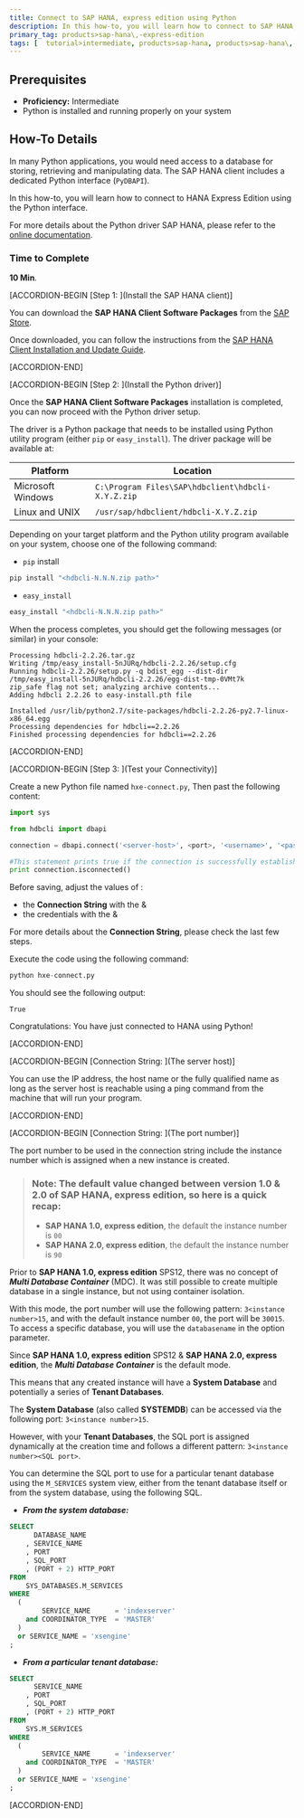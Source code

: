 ```yaml
---
title: Connect to SAP HANA, express edition using Python
description: In this how-to, you will learn how to connect to SAP HANA, express edition using the Python PyDBAPI API
primary_tag: products>sap-hana\,-express-edition
tags: [  tutorial>intermediate, products>sap-hana, products>sap-hana\,-express-edition , tutorial>how-to ]
---
```


## Prerequisites  
- **Proficiency:** Intermediate
- Python is installed and running properly on your system

## How-To Details
In many Python applications, you would need access to a database for storing, retrieving and manipulating data. The SAP HANA client includes a dedicated Python interface (`PyDBAPI`).

In this how-to, you will learn how to connect to HANA Express Edition using the Python interface.

For more details about the Python driver SAP HANA, please refer to the [online documentation](https://help.sap.com/viewer/0eec0d68141541d1b07893a39944924e/2.0.02/en-US/f3b8fabf34324302b123297cdbe710f0.html).

### Time to Complete
**10 Min**.

[ACCORDION-BEGIN [Step 1: ](Install the SAP HANA client)]

You can download the **SAP HANA Client Software Packages** from the [SAP Store](https://store.sap.com/sap/cpa/ui/resources/store/html/SolutionDetails.html?pid=0000012950).

Once downloaded, you can follow the instructions from the [SAP HANA Client Installation and Update Guide](https://help.sap.com/hana/SAP_HANA_Client_Installation_Update_Guide_en.pdf).

[ACCORDION-END]

[ACCORDION-BEGIN [Step 2: ](Install the Python driver)]

Once the **SAP HANA Client Software Packages** installation is completed, you can now proceed with the Python driver setup.

The driver is a Python package that needs to be installed using Python utility program (either `pip` or `easy_install`). The driver package will be available at:

| Platform                  | Location                                          |
|---------------------------|---------------------------------------------------|
| Microsoft Windows         | `C:\Program Files\SAP\hdbclient\hdbcli-X.Y.Z.zip` |
| Linux and UNIX            | `/usr/sap/hdbclient/hdbcli-X.Y.Z.zip`             |

Depending on your target platform and the Python utility program available on your system, choose one of the following command:

- `pip` install

```bash
pip install "<hdbcli-N.N.N.zip path>"
```

- `easy_install`

```bash
easy_install "<hdbcli-N.N.N.zip path>"
```

When the process completes, you should get the following messages (or similar) in your console:

```
Processing hdbcli-2.2.26.tar.gz
Writing /tmp/easy_install-5nJURq/hdbcli-2.2.26/setup.cfg
Running hdbcli-2.2.26/setup.py -q bdist_egg --dist-dir /tmp/easy_install-5nJURq/hdbcli-2.2.26/egg-dist-tmp-0VMt7k
zip_safe flag not set; analyzing archive contents...
Adding hdbcli 2.2.26 to easy-install.pth file

Installed /usr/lib/python2.7/site-packages/hdbcli-2.2.26-py2.7-linux-x86_64.egg
Processing dependencies for hdbcli==2.2.26
Finished processing dependencies for hdbcli==2.2.26
```

[ACCORDION-END]

[ACCORDION-BEGIN [Step 3: ](Test your Connectivity)]

Create a new Python file named `hxe-connect.py`, Then past the following content:

```python
import sys

from hdbcli import dbapi

connection = dbapi.connect('<server-host>', <port>, '<username>', '<password>')

#This statement prints true if the connection is successfully established
print connection.isconnected()
```

Before saving, adjust the values of :

 - the **Connection String** with the ***<server-host>*** & ***<port>***
 - the credentials with the ***<username>*** & ***<password>***

For more details about the **Connection String**, please check the last few steps.

Execute the code using the following command:

```python
python hxe-connect.py
```

You should see the following output:

```
True
```

Congratulations: You have just connected to HANA using Python!

[ACCORDION-END]

[ACCORDION-BEGIN [Connection String: ](The server host)]

You can use the IP address, the host name or the fully qualified name as long as the server host is reachable using a ping command from the machine that will run your program.

[ACCORDION-END]

[ACCORDION-BEGIN [Connection String: ](The port number)]

The port number to be used in the connection string include the instance number which is assigned when a new instance is created.

> ### **Note:** The default value changed between version 1.0 & 2.0 of **SAP HANA, express edition**, so here is a quick recap:
> - **SAP HANA 1.0, express edition**, the default the instance number is `00`
> - **SAP HANA 2.0, express edition**, the default the instance number is `90`


Prior to **SAP HANA 1.0, express edition** SPS12, there was no concept of ***Multi Database Container*** (MDC). It was still possible to create multiple database in a single instance, but not using container isolation.

With this mode, the port number will use the following pattern: `3<instance number>15`, and with the default instance number `00`, the port will be `30015`. To access a specific database, you will use the `databasename` in the option parameter.

Since **SAP HANA 1.0, express edition** SPS12 & **SAP HANA 2.0, express edition**, the ***Multi Database Container*** is the default mode.

This means that any created instance will have a **System Database** and potentially a series of **Tenant Databases**.

The **System Database** (also called **SYSTEMDB**) can be accessed via the following port: `3<instance number>15`.

However, with your **Tenant Databases**, the SQL port is assigned dynamically at the creation time and follows a different pattern: `3<instance number><SQL port>`.

You can determine the SQL port to use for a particular tenant database using the `M_SERVICES` system view, either from the tenant database itself or from the system database, using the following SQL.

- ***From the system database:***

```SQL
SELECT
	  DATABASE_NAME
	, SERVICE_NAME
	, PORT
	, SQL_PORT
	, (PORT + 2) HTTP_PORT
FROM
	SYS_DATABASES.M_SERVICES
WHERE
  (
        SERVICE_NAME      = 'indexserver'
    and COORDINATOR_TYPE  = 'MASTER'
  )
  or SERVICE_NAME = 'xsengine'
;
```

- ***From a particular tenant database:***

```SQL                
SELECT
	  SERVICE_NAME
	, PORT
	, SQL_PORT
	, (PORT + 2) HTTP_PORT
FROM
	SYS.M_SERVICES
WHERE
  (
        SERVICE_NAME      = 'indexserver'
    and COORDINATOR_TYPE  = 'MASTER'
  )
  or SERVICE_NAME = 'xsengine'
;
```

[ACCORDION-END]
